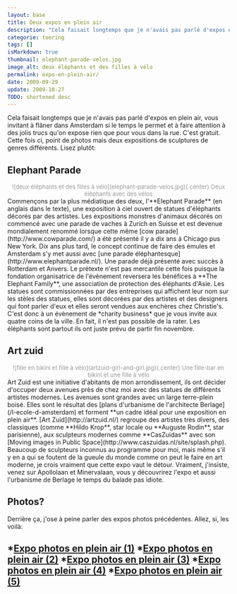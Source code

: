```yaml
---
layout: base
title: Deux expos en plein air
description: "Cela faisait longtemps que je n'avais pas parlé d'expos en plein air, vous invitant à flâner dans Amsterdam si le temps le permet et à faire attention à de"
categorie: toering
tags: []
isMarkdown: true
thumbnail: elephant-parade-velos.jpg
image_alt: deux éléphants et des filles à vélo
permalink: expo-en-plein-air/
date: 2009-09-29
update: 2009-10-27
TODO: shortened desc
---
```


Cela faisait longtemps que je n'avais pas parlé d'expos en plein air, vous invitant à flâner dans Amsterdam si le temps le permet et à faire attention à des jolis trucs qu'on expose rien que pour vous dans la rue. C'est gratuit. Cette fois ci, point de photos mais deux expositions de sculptures de genres différents. Lisez plutôt:

## Elephant Parade
<!-- HTML -->
<div style="text-align:center; color:#999999; font-size:small;">
<!-- / HTML -->
![deux éléphants et des filles à vélo](elephant-parade-velos.jpg){.center}
Deux éléphants avec des vélos
<!-- HTML -->
</div>
<!-- / HTML -->
Commençons par la plus médiatique des deux, l'**Elephant Parade** (en anglais dans le texte), une exposition à ciel ouvert de statues d'éléphants décorés par des artistes. Les expositions monstres d'animaux décorés on commencé avec une parade de vaches à Zurich en Suisse et est devenue mondialement renommé lorsque cette même [cow parade](http://www.cowparade.com/) a été présenté il y a dix ans à Chicago pus New York. Dix ans plus tard, le concept continue de faire des émules et Amsterdam s'y met aussi avec [une parade éléphantesque](http://www.elephantparade.nl/). Une parade déjà présenté avec succès à Rotterdam et Anvers. Le prétexte n'est pas mercantile cette fois puisque la fondation organisatrice de l'évènement reversera les bénéfices à **The Elephant Family**, une association de protection des éléphants d'Asie. Les statues sont commissionnées par des entreprises qui affichent leur nom sur les stèles des statues, elles sont décorées par des artistes et des designers qui font parler d'eux et elles seront vendues aux enchères chez Christie's. C'est donc à un évènement de *charity business* que je vous invite aux quatre coins de la ville. En fait, il n'est pas possible de la rater. Les éléphants sont partout ils ont juste prévu de partir fin novembre.


## Art zuid
<!-- HTML -->
<div style="text-align:center; color:#999999; font-size:small;">
<!-- / HTML -->
![fille en bikini et fille à vélo](artzuid-girl-and-girl.jpg){.center}
Une fille-bar en bikini et une fille à vélo
<!-- HTML -->
</div>
<!-- / HTML -->
Art Zuid est une initiative d'abitants de mon arrondissement, ils ont décider d'occuper deux avenues près de chez moi avec des statues de différents artistes modernes. Les avenues sont grandes avec un large terre-plein boisé. Elles sont le résultat des [plans d'urbanisme de l'architecte Berlage](/l-ecole-d-amsterdam) et forment **un cadre idéal pour une exposition en plein air**. [Art Zuid](http://artzuid.nl/) regroupe des artistes très divers, des classiques (comme **Hildo Krop**, star locale ou **Auguste Rodin**, star parisienne), aux sculpteurs modernes comme **CasZuidas** avec son [Moving images in Public Space](http://www.caszuidas.nl/site/splash.php). Beaucoup de sculpteurs inconnus au programme pour moi, mais même s'il y en a qui se foutent de la gueule du monde comme on peut le faire en art moderne, je crois vraiment que cette expo vaut le détour. Vraiment, j'insiste, venez sur Apollolaan et Minervalaan, vous y découvrirez l'expo et aussi l'urbanisme de Berlage le temps du balade pas idiote.

## Photos?

Derrière ça, j'ose à peine parler des expos photos précédentes. Allez, si, les voilà:

*[Expo photos en plein air (1)](/expo-photos-en-plein-air)
*[Expo photos en plein air (2)](/expo-photos-en-plein-air-2)
*[Expo photos en plein air (3)](/expo-photos-en-plein-air-3)
*[Expo photos en plein air (4)](/expo-photos-en-plein-air-4)
*[Expo photos en plein air (5)](/expo-photos-en-plein-air-5)
---
<!-- post notes:
elephant parade
http://www.flickr.com/groups/1185924@N20/pool/ 
artzuid
http://www.flickr.com/groups/1184315@N20/pool/
--->
